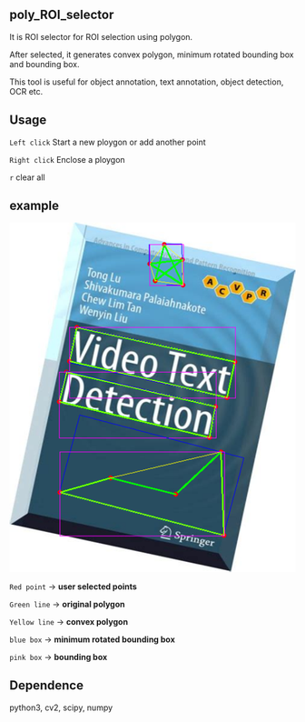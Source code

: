 ## poly_ROI_selector
It is ROI selector for ROI selection using polygon.

After selected, it generates convex polygon, minimum rotated bounding box and bounding box.

This tool is useful for object annotation, text annotation, object detection, OCR etc.

## Usage
`Left click` Start a new ploygon or add another point

`Right click` Enclose a ploygon

`r` clear all

## example
<img src="example.png" width="600">

`Red point`    ->  **user selected points**

`Green line`   ->  **original polygon**

`Yellow line`  ->  **convex polygon**

`blue box`     ->  **minimum rotated bounding box**

`pink box`     ->  **bounding box**

## Dependence
python3, cv2, scipy, numpy

